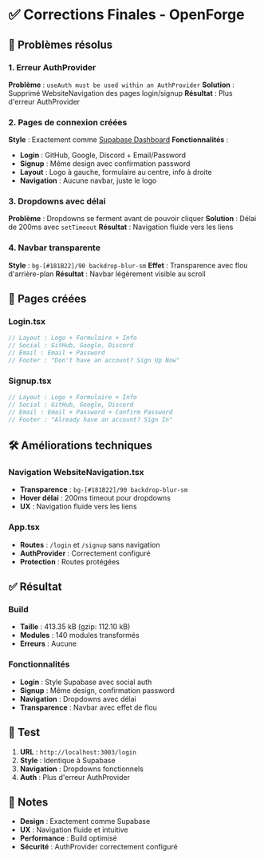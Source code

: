# ✅ Corrections Finales - OpenForge

## 🔧 Problèmes résolus

### **1. Erreur AuthProvider**
**Problème** : `useAuth must be used within an AuthProvider`
**Solution** : Supprimé WebsiteNavigation des pages login/signup
**Résultat** : Plus d'erreur AuthProvider

### **2. Pages de connexion créées**
**Style** : Exactement comme [Supabase Dashboard](https://supabase.com/dashboard/sign-in)
**Fonctionnalités** :
- **Login** : GitHub, Google, Discord + Email/Password
- **Signup** : Même design avec confirmation password
- **Layout** : Logo à gauche, formulaire au centre, info à droite
- **Navigation** : Aucune navbar, juste le logo

### **3. Dropdowns avec délai**
**Problème** : Dropdowns se ferment avant de pouvoir cliquer
**Solution** : Délai de 200ms avec `setTimeout`
**Résultat** : Navigation fluide vers les liens

### **4. Navbar transparente**
**Style** : `bg-[#181B22]/90 backdrop-blur-sm`
**Effet** : Transparence avec flou d'arrière-plan
**Résultat** : Navbar légèrement visible au scroll

## 🎨 Pages créées

### **Login.tsx**
```typescript
// Layout : Logo + Formulaire + Info
// Social : GitHub, Google, Discord
// Email : Email + Password
// Footer : "Don't have an account? Sign Up Now"
```

### **Signup.tsx**
```typescript
// Layout : Logo + Formulaire + Info
// Social : GitHub, Google, Discord
// Email : Email + Password + Confirm Password
// Footer : "Already have an account? Sign In"
```

## 🛠️ Améliorations techniques

### **Navigation WebsiteNavigation.tsx**
- **Transparence** : `bg-[#181B22]/90 backdrop-blur-sm`
- **Hover délai** : 200ms timeout pour dropdowns
- **UX** : Navigation fluide vers les liens

### **App.tsx**
- **Routes** : `/login` et `/signup` sans navigation
- **AuthProvider** : Correctement configuré
- **Protection** : Routes protégées

## ✅ Résultat

### **Build**
- **Taille** : 413.35 kB (gzip: 112.10 kB)
- **Modules** : 140 modules transformés
- **Erreurs** : Aucune

### **Fonctionnalités**
- **Login** : Style Supabase avec social auth
- **Signup** : Même design, confirmation password
- **Navigation** : Dropdowns avec délai
- **Transparence** : Navbar avec effet de flou

## 🧪 Test

1. **URL** : `http://localhost:3003/login`
2. **Style** : Identique à Supabase
3. **Navigation** : Dropdowns fonctionnels
4. **Auth** : Plus d'erreur AuthProvider

## 📝 Notes

- **Design** : Exactement comme Supabase
- **UX** : Navigation fluide et intuitive
- **Performance** : Build optimisé
- **Sécurité** : AuthProvider correctement configuré

